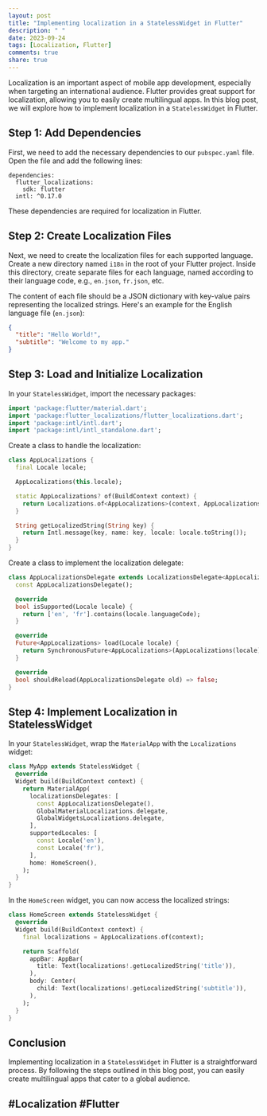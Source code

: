 ```yaml
---
layout: post
title: "Implementing localization in a StatelessWidget in Flutter"
description: " "
date: 2023-09-24
tags: [Localization, Flutter]
comments: true
share: true
---
```


Localization is an important aspect of mobile app development, especially when targeting an international audience. Flutter provides great support for localization, allowing you to easily create multilingual apps. In this blog post, we will explore how to implement localization in a `StatelessWidget` in Flutter.

## Step 1: Add Dependencies

First, we need to add the necessary dependencies to our `pubspec.yaml` file. Open the file and add the following lines:

```
dependencies:
  flutter_localizations:
    sdk: flutter
  intl: ^0.17.0
```

These dependencies are required for localization in Flutter.

## Step 2: Create Localization Files

Next, we need to create the localization files for each supported language. Create a new directory named `i18n` in the root of your Flutter project. Inside this directory, create separate files for each language, named according to their language code, e.g., `en.json`, `fr.json`, etc.

The content of each file should be a JSON dictionary with key-value pairs representing the localized strings. Here's an example for the English language file (`en.json`):

```json
{
  "title": "Hello World!",
  "subtitle": "Welcome to my app."
}
```

## Step 3: Load and Initialize Localization

In your `StatelessWidget`, import the necessary packages:

```dart
import 'package:flutter/material.dart';
import 'package:flutter_localizations/flutter_localizations.dart';
import 'package:intl/intl.dart';
import 'package:intl/intl_standalone.dart';
```

Create a class to handle the localization:

```dart
class AppLocalizations {
  final Locale locale;

  AppLocalizations(this.locale);

  static AppLocalizations? of(BuildContext context) {
    return Localizations.of<AppLocalizations>(context, AppLocalizations);
  }

  String getLocalizedString(String key) {
    return Intl.message(key, name: key, locale: locale.toString());
  }
}
```

Create a class to implement the localization delegate:

```dart
class AppLocalizationsDelegate extends LocalizationsDelegate<AppLocalizations> {
  const AppLocalizationsDelegate();

  @override
  bool isSupported(Locale locale) {
    return ['en', 'fr'].contains(locale.languageCode);
  }

  @override
  Future<AppLocalizations> load(Locale locale) {
    return SynchronousFuture<AppLocalizations>(AppLocalizations(locale));
  }

  @override
  bool shouldReload(AppLocalizationsDelegate old) => false;
}
```

## Step 4: Implement Localization in StatelessWidget

In your `StatelessWidget`, wrap the `MaterialApp` with the `Localizations` widget:

```dart
class MyApp extends StatelessWidget {
  @override
  Widget build(BuildContext context) {
    return MaterialApp(
      localizationsDelegates: [
        const AppLocalizationsDelegate(),
        GlobalMaterialLocalizations.delegate,
        GlobalWidgetsLocalizations.delegate,
      ],
      supportedLocales: [
        const Locale('en'),
        const Locale('fr'),
      ],
      home: HomeScreen(),
    );
  }
}
```

In the `HomeScreen` widget, you can now access the localized strings:

```dart
class HomeScreen extends StatelessWidget {
  @override
  Widget build(BuildContext context) {
    final localizations = AppLocalizations.of(context);

    return Scaffold(
      appBar: AppBar(
        title: Text(localizations!.getLocalizedString('title')),
      ),
      body: Center(
        child: Text(localizations!.getLocalizedString('subtitle')),
      ),
    );
  }
}
```

## Conclusion

Implementing localization in a `StatelessWidget` in Flutter is a straightforward process. By following the steps outlined in this blog post, you can easily create multilingual apps that cater to a global audience.

## #Localization #Flutter